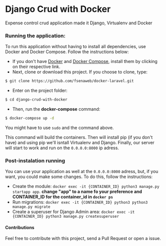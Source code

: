 # Django Crud with Docker
Expense control crud application made it Django, Virtualenv and Docker

### Running the application:
To run this application without having to install all dependencies, use Docker and Docker Compose. Follow the instructions below:
- If you don't have [Docker](https://docs.docker.com/install/) and [Docker Compose](https://docs.docker.com/compose/install/), install them by clicking on their respective link.
- Next, clone or download this project. If you choose to clone, type:
``` bash
$ git clone https://github.com/fsenaweb/docker-laravel.git
```
- Enter on the project folder:
```bash
$ cd django-crud-with-docker
```
- Then, run the **docker-compose** command:
```bash
$ docker-compose up -d
```
You might have to use `sudo` and the command above.

This command will build the containers. Then will install pip (if you don't have) and using pip we'll isntall Virtualenv and Django. Finally, our server will start to work and run on the `0.0.0.0:8000` ip adress.

### Post-instalation running
You can use your application as well at the `0.0.0.0:8000` adress, but, if you want, you could make some changes.
To do this, follow the instructions:
- Create the module:
`docker exec -it {CONTAINER_ID} python3 manage.py startapp app`. **change "app" to a name fo your preference and CONTAINER_ID for the container_id in `docker ps`**
- Run migrations:
`docker exec -it {CONTAINER_ID} python3 python3 manage.py migrate`
- Create a superuser for Django Admin area:
`docker exec -it {CONTAINER_ID} python3 manage.py createsuperuser`

#### Contributions
Feel free to contribute with this project, send a Pull Request or open a issue.
